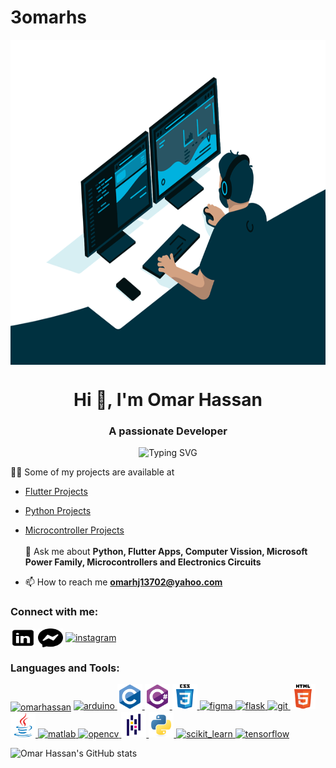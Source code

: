# 3omarhs

<p align="center">

   <img align="center" alt="GIF" src="https://github.com/manojuppala/manojuppala/blob/master/assets/code.gif?raw=true" width="750" height="520" />
  
</p>
<h1 align="center">Hi 👋, I'm Omar Hassan</h1>
<h3 align="center">A passionate Developer</h3>

<p align="center">
<img src="https://readme-typing-svg.herokuapp.com?font=Fira+Code&pause=1000&width=435&lines=Artificial+Intelligence+Engineer;Microsoft+ERP+Emplementer;Mobile+App+Flutter+Developer;Full-Stack+Developer;Microcontroller+Engineer" alt="Typing SVG" />
</p>


👨‍💻 Some of my projects are available at
-    [Flutter Projects](https://docs.google.com/document/d/140iAMIEoe0zxkpcp0GLjhN8VJSVoGveS9FlbdqvNhfA/edit)
-    [Python Projects](https://docs.google.com/document/d/12Az9HY_KY7B5o79P6msEDPD7zIqYY01CAg1pPj9uERc/edit)
-    [Microcontroller Projects](https://docs.google.com/document/d/1WCoutJTa1N7M_5syQ0CkldH8ZHHN6_w5SvgPwCOa6bU/edit)
 <br> <br>
💬 Ask me about **Python, Flutter Apps, Computer Vission, Microsoft Power Family, Microcontrollers and Electronics Circuits**

- 📫 How to reach me **omarhj13702@yahoo.com**

<h3 align="left">Connect with me:</h3>
<p align="left">
<a href="https://www.linkedin.com/in/omarhassan702" target="blank"><img align="center" src="https://github.com/simple-icons/simple-icons/blob/develop/icons/linkedin.svg" alt="linkedIn" height="30" width="40" /></a>
<a href="https://m.facebook.com/messages/t/100044096964158/" target="blank"><img align="center" src="https://github.com/simple-icons/simple-icons/blob/develop/icons/messenger.svg" alt="messenger" height="30" width="40" /></a>
<a href="https://www.instagram.com/3omar.hs" target="blank"><img align="center" src="https://github.com/simple-icons/simple-icons/blob/develop/icons/instagram.svg" alt="instagram" height="30" width="40" /></a>
   
<h3 align="left">Languages and Tools:</h3>
<p align="left">    
<a href="https://www.kaggle.com/omarhj" target="blank"><img align="center" src="https://raw.githubusercontent.com/rahuldkjain/github-profile-readme-generator/master/src/images/icons/Social/kaggle.svg" alt="omarhassan" height="40" width="40" /></a>
   <a href="https://www.arduino.cc/" target="_blank" rel="noreferrer"> <img src="https://cdn.worldvectorlogo.com/logos/arduino-1.svg" alt="arduino" width="40" height="40"/> </a> 
   <a href="https://www.cprogramming.com/" target="_blank" rel="noreferrer"> <img src="https://raw.githubusercontent.com/devicons/devicon/master/icons/c/c-original.svg" alt="c" width="40" height="40"/> </a> <a href="https://www.w3schools.com/cs/" target="_blank" rel="noreferrer"> <img src="https://raw.githubusercontent.com/devicons/devicon/master/icons/csharp/csharp-original.svg" alt="csharp" width="40" height="40"/> </a> 
   <a href="https://www.w3schools.com/css/" target="_blank" rel="noreferrer"> <img src="https://raw.githubusercontent.com/devicons/devicon/master/icons/css3/css3-original-wordmark.svg" alt="css3" width="40" height="40"/> </a> 
   <a href="https://www.figma.com/" target="_blank" rel="noreferrer"> <img src="https://www.vectorlogo.zone/logos/figma/figma-icon.svg" alt="figma" width="40" height="40"/> </a> 
   <a href="https://flask.palletsprojects.com/" target="_blank" rel="noreferrer"> <img src="https://www.vectorlogo.zone/logos/pocoo_flask/pocoo_flask-icon.svg" alt="flask" width="40" height="40"/> </a> 
   <a href="https://git-scm.com/" target="_blank" rel="noreferrer"> <img src="https://www.vectorlogo.zone/logos/git-scm/git-scm-icon.svg" alt="git" width="40" height="40"/> </a> 
   <a href="https://www.w3.org/html/" target="_blank" rel="noreferrer"> <img src="https://raw.githubusercontent.com/devicons/devicon/master/icons/html5/html5-original-wordmark.svg" alt="html5" width="40" height="40"/> </a> 
   <a href="https://www.java.com" target="_blank" rel="noreferrer"> <img src="https://raw.githubusercontent.com/devicons/devicon/master/icons/java/java-original.svg" alt="java" width="40" height="40"/> </a> 
   <a href="https://www.mathworks.com/" target="_blank" rel="noreferrer"> <img src="https://upload.wikimedia.org/wikipedia/commons/2/21/Matlab_Logo.png" alt="matlab" width="40" height="40"/> </a> 
   <a href="https://opencv.org/" target="_blank" rel="noreferrer"> <img src="https://www.vectorlogo.zone/logos/opencv/opencv-icon.svg" alt="opencv" width="40" height="40"/> </a> 
   <a href="https://pandas.pydata.org/" target="_blank" rel="noreferrer"> <img src="https://raw.githubusercontent.com/devicons/devicon/2ae2a900d2f041da66e950e4d48052658d850630/icons/pandas/pandas-original.svg" alt="pandas" width="40" height="40"/> </a> <a href="https://www.python.org" target="_blank" rel="noreferrer"> 
      <img src="https://raw.githubusercontent.com/devicons/devicon/master/icons/python/python-original.svg" alt="python" width="40" height="40"/> </a> 
   <a href="https://scikit-learn.org/" target="_blank" rel="noreferrer"> <img src="https://upload.wikimedia.org/wikipedia/commons/0/05/Scikit_learn_logo_small.svg" alt="scikit_learn" width="40" height="40"/> </a> 
   <a href="https://www.tensorflow.org" target="_blank" rel="noreferrer"> <img src="https://www.vectorlogo.zone/logos/tensorflow/tensorflow-icon.svg" alt="tensorflow" width="40" height="40"/> </a> </p>

![Omar Hassan's GitHub stats](https://github-readme-stats.vercel.app/api?username=Omarhassan&show_icons=true&theme=radical)
